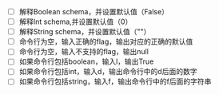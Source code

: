 
- [ ] 解释Boolean schema，并设置默认值（False）
- [ ] 解释Int schema,并设置默认值（0）
- [ ] 解释String schema，并设置默认值（""）
- [ ] 命令行为空，输入正确的flag，输出对应的正确的默认值
- [ ] 命令行为空，输入不支持的flag，输出null
- [ ] 如果命令行包括boolean，输入l，输出True
- [ ] 如果命令行包括int，输入d，输出命令行中的d后面的数字
- [ ] 如果命令行包括string，输入f，输出命令行中的f后面的字符串